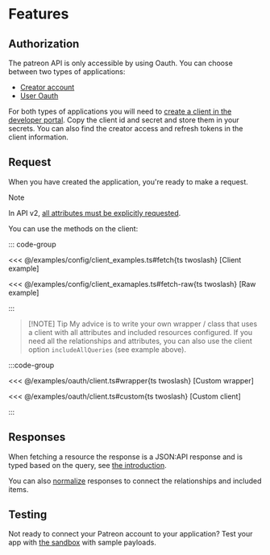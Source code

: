 # Features

## Authorization

The patreon API is only accessible by using Oauth. You can choose between two types of applications:

- [Creator account](./oauth#creator-token)
- [User Oauth](./oauth#user-oauth2)

For both types of applications you will need to [create a client in the developer portal](https://www.patreon.com/portal/registration/register-clients). Copy the client id and secret and store them in your secrets. You can also find the creator access and refresh tokens in the client information.

## Request

When you have created the application, you're ready to make a request.

> [!NOTE]
> In API v2, [all attributes must be explicitly requested](https://docs.patreon.com/#apiv2-oauth).

You can use the methods on the client:

::: code-group

<<< @/examples/config/client_examples.ts#fetch{ts twoslash} [Client example]

<<< @/examples/config/client_examaples.ts#fetch-raw{ts twoslash} [Raw example]

:::

> [!NOTE] Tip
> My advice is to write your own wrapper / class that uses a client with all attributes and included resources configured.
> If you need all the relationships and attributes, you can also use the client option `includeAllQueries` (see example above).

:::code-group

<<< @/examples/oauth/client.ts#wrapper{ts twoslash} [Custom wrapper]

<<< @/examples/oauth/client.ts#custom{ts twoslash} [Custom client]

:::

## Responses

When fetching a resource the response is a JSON:API response and is typed based on the query, see [the introduction](../introduction).

You can also [normalize](./simplify) responses to connect the relationships and included items.

## Testing

Not ready to connect your Patreon account to your application? Test your app with [the sandbox](./sandbox) with sample payloads.
